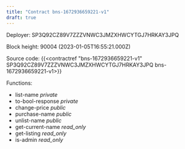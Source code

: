 ```yaml
---
title: "Contract bns-1672936659221-v1"
draft: true
---
```

Deployer: SP3Q92CZ89V7ZZZVNWC3JMZXHWCYTGJ7HRKAY3JPQ


 



Block height: 90004 (2023-01-05T16:55:21.000Z)

Source code: {{<contractref "bns-1672936659221-v1" SP3Q92CZ89V7ZZZVNWC3JMZXHWCYTGJ7HRKAY3JPQ bns-1672936659221-v1>}}

Functions:

* list-name _private_
* to-bool-response _private_
* change-price _public_
* purchase-name _public_
* unlist-name _public_
* get-current-name _read_only_
* get-listing _read_only_
* is-admin _read_only_
